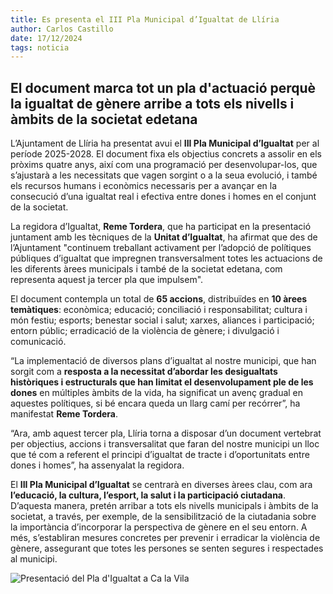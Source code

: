 ```yaml
---
title: Es presenta el III Pla Municipal d’Igualtat de Llíria
author: Carlos Castillo
date: 17/12/2024
tags: noticia
---
```



## El document marca tot un pla d'actuació perquè la igualtat de gènere arribe a tots els nivells i àmbits de la societat edetana


L’Ajuntament de Llíria ha presentat avui el **III Pla Municipal d’Igualtat** per al període 2025-2028. El document fixa els objectius concrets a assolir en els pròxims quatre anys, així com una programació per desenvolupar-los, que s’ajustarà a les necessitats que vagen sorgint o a la seua evolució, i també els recursos humans i econòmics necessaris per a avançar en la consecució d’una igualtat real i efectiva entre dones i homes en el conjunt de la societat.

La regidora d’Igualtat, **Reme Tordera**, que ha participat en la presentació juntament amb les tècniques de la **Unitat d’Igualtat**, ha afirmat que des de l’Ajuntament "continuem treballant activament per l’adopció de polítiques públiques d’igualtat que impregnen transversalment totes les actuacions de les diferents àrees municipals i també de la societat edetana, com representa aquest ja tercer pla que impulsem".

El document contempla un total de **65 accions**, distribuïdes en **10 àrees temàtiques**: econòmica; educació; conciliació i responsabilitat; cultura i món festiu; esports; benestar social i salut; xarxes, aliances i participació; entorn públic; erradicació de la violència de gènere; i divulgació i comunicació.

“La implementació de diversos plans d’igualtat al nostre municipi, que han sorgit com a **resposta a la necessitat d’abordar les desigualtats històriques i estructurals que han limitat el desenvolupament ple de les dones** en múltiples àmbits de la vida, ha significat un avenç gradual en aquestes polítiques, si bé encara queda un llarg camí per recórrer”, ha manifestat **Reme Tordera**.

“Ara, amb aquest tercer pla, Llíria torna a disposar d’un document vertebrat per objectius, accions i transversalitat que faran del nostre municipi un lloc que té com a referent el principi d’igualtat de tracte i d’oportunitats entre dones i homes”, ha assenyalat la regidora.

El **III Pla Municipal d’Igualtat** se centrarà en diverses àrees clau, com ara **l’educació, la cultura, l’esport, la salut i la participació ciutadana**. D’aquesta manera, pretén arribar a tots els nivells municipals i àmbits de la societat, a través, per exemple, de la sensibilització de la ciutadania sobre la importància d’incorporar la perspectiva de gènere en el seu entorn. A més, s’establiran mesures concretes per prevenir i erradicar la violència de gènere, assegurant que totes les persones se senten segures i respectades al municipi.


![Presentació del Pla d'Igualtat a Ca la Vila](/assets/continguts/recursos/20241217-presentacio-Pla-Igualtat.jpg "Presentació Pla d'igualtat 2025-2028")
